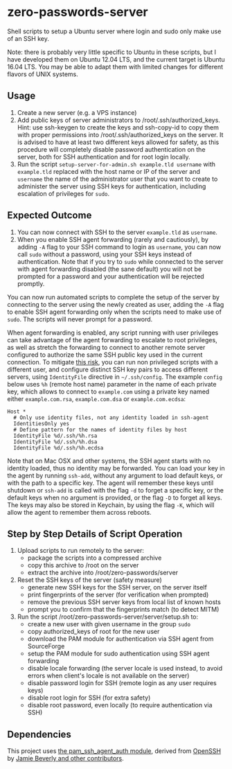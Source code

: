 # zero-passwords-server

Shell scripts to setup a Ubuntu server
where login and sudo only make use of an SSH key.

Note: there is probably very little specific to Ubuntu in these scripts,
but I have developed them on Ubuntu 12.04 LTS, and the current target
is Ubuntu 16.04 LTS. You may be able to adapt them with limited changes
for different flavors of UNIX systems.

## Usage

1. Create a new server (e.g. a VPS instance)
2. Add public keys of server administrators to /root/.ssh/authorized\_keys.
   Hint: use ssh-keygen to create the keys and ssh-copy-id to copy them
   with proper permissions into /root/.ssh/authorized\_keys on the server.
   It is advised to have at least two different keys allowed for safety,
   as this procedure will completely disable password authentication
   on the server, both for SSH authentication and for root login locally.
3. Run the script `setup-server-for-admin.sh example.tld username`
   with `example.tld` replaced with the host name or IP of the server
   and `username` the name of the administrator user that you want to create
   to administer the server using SSH keys for authentication,
   including escalation of privileges for `sudo`.

## Expected Outcome

1. You can now connect with SSH to the server `example.tld` as `username`.
2. When you enable SSH agent forwarding (rarely and cautiously),
   by adding `-A` flag to your SSH command to login as `username`,
   you can now call `sudo` without a password, using your SSH keys instead
   of authentication. Note that if you try to `sudo` while connected to the
   server with agent forwarding disabled (the sane default) you will not be
   prompted for a password and your authentication will be rejected promptly.

You can now run automated scripts to complete the setup of the server
by connecting to the server using the newly created as user, adding
the `-A` flag to enable SSH agent forwarding only when the scripts
need to make use of `sudo`. The scripts will never prompt for a password.

When agent forwarding is enabled, any script running with user privileges
can take advantage of the agent forwarding to escalate to root privileges,
as well as stretch the forwarding to connect to another remote server
configured to authorize the same SSH public key used in the current connection.
To mitigate [this risk][AGENT_FORWARDING_RISK], you can run non privileged
scripts with a different user, and configure distinct SSH key pairs to access
different servers, using `IdentityFile` directive in `~/.ssh/config`.
The example `config` below uses `%h` (remote host name) parameter
in the name of each private key, which allows to connect to `example.com`
using a private key named either `example.com.rsa`, `example.com.dsa`
or `example.com.ecdsa`:

```
Host *
  # Only use identity files, not any identity loaded in ssh-agent
  IdentitiesOnly yes
  # Define pattern for the names of identity files by host
  IdentityFile %d/.ssh/%h.rsa
  IdentityFile %d/.ssh/%h.dsa
  IdentityFile %d/.ssh/%h.ecdsa
```

[AGENT_FORWARDING_RISK]:
http://unixwiz.net/techtips/ssh-agent-forwarding.html#sec

Note that on Mac OSX and other systems, the SSH agent starts with no identity
loaded, thus no identity may be forwarded. You can load your key in the agent
by running `ssh-add`, without any argument to load default keys, or with the
path to a specific key. The agent will remember these keys until shutdown or
`ssh-add` is called with the flag `-d` to forget a specific key, or the default
keys when no argument is provided, or the flag `-D` to forget all keys.
The keys may also be stored in Keychain, by using the flag `-K`, which will
allow the agent to remember them across reboots.

## Step by Step Details of Script Operation

1. Upload scripts to run remotely to the server:
    * package the scripts into a compressed archive
    * copy this archive to /root on the server
    * extract the archive into /root/zero-passwords/server
2. Reset the SSH keys of the server (safety measure)
    * generate new SSH keys for the SSH server, on the server itself
    * print fingerprints of the server (for verification when prompted)
    * remove the previous SSH server keys from local list of known hosts
    * prompt you to confirm that the fingerprints match (to detect MITM)
3. Run the script /root/zero-passwords-server/server/setup.sh to:
    * create a new user with given username in the group `sudo`
    * copy authorized\_keys of root for the new user
    * download the PAM module for authentication via SSH agent from SourceForge
    * setup the PAM module for sudo authentication using SSH agent forwarding
    * disable locale forwarding (the server locale is used instead,
      to avoid errors when client's locale is not available on the server)
    * disable password login for SSH (remote login as any user requires keys)
    * disable root login for SSH (for extra safety)
    * disable root password, even locally (to require authentication via SSH)

## Dependencies

This project uses [the pam\_ssh\_agent\_auth module][PAM_SSH_AGENT_AUTH],
derived from [OpenSSH][OpenSSH]
by [Jamie Beverly and other contributors][CONTRIBUTORS].

[PAM_SSH_AGENT_AUTH]: http://pamsshagentauth.sourceforge.net/
[OpenSSH]: http://www.openssh.com/
[CONTRIBUTORS]: http://sourceforge.net/p/pamsshagentauth/code/HEAD/tree/trunk/CONTRIBUTORS
